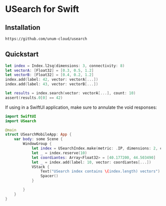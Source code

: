 # USearch for Swift

## Installation

```txt
https://github.com/unum-cloud/usearch
```

## Quickstart

```swift
let index = Index.l2sq(dimensions: 3, connectivity: 8)
let vectorA: [Float32] = [0.3, 0.5, 1.2]
let vectorB: [Float32] = [0.4, 0.2, 1.2]
index.add(label: 42, vector: vectorA[...])
index.add(label: 43, vector: vectorB[...])

let results = index.search(vector: vectorA[...], count: 10)
assert(results.0[0] == 42)
```

If using in a SwiftUI application, make sure to annulate the void responses:

```swift
import SwiftUI
import USearch

@main
struct USearchMobileApp: App {
    var body: some Scene {
        WindowGroup {
            let index = USearchIndex.make(metric: .IP, dimensions: 2, connectivity: 16, quantization: .F32)
            let _ = index.reserve(10)
            let coordiantes: Array<Float32> = [40.177200, 44.503490]
            let _ = index.add(label: 10, vector: coordiantes[...])            
            VStack {
                Text("USearch index contains \(index.length) vectors")
                Spacer()
            }

        }
    }
}
```
